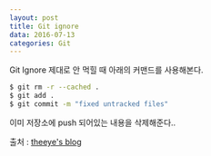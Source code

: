 ```yaml
---
layout: post
title: Git ignore
data: 2016-07-13
categories: Git   
---
```


Git Ignore 제대로 안 먹힐 때 아래의 커맨드를 사용해본다.

```Bash
$ git rm -r --cached .
$ git add .
$ git commit -m "fixed untracked files"
```

이미 저장소에 push 되어있는 내용을 삭제해준다..

출처 : [theeye's blog](http://theeye.pe.kr/archives/2091)
